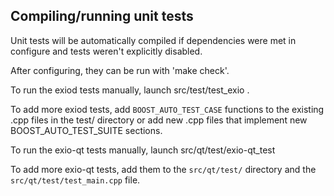 Compiling/running unit tests
------------------------------------

Unit tests will be automatically compiled if dependencies were met in configure
and tests weren't explicitly disabled.

After configuring, they can be run with 'make check'.

To run the exiod tests manually, launch src/test/test_exio .

To add more exiod tests, add `BOOST_AUTO_TEST_CASE` functions to the existing
.cpp files in the test/ directory or add new .cpp files that
implement new BOOST_AUTO_TEST_SUITE sections.

To run the exio-qt tests manually, launch src/qt/test/exio-qt_test

To add more exio-qt tests, add them to the `src/qt/test/` directory and
the `src/qt/test/test_main.cpp` file.
